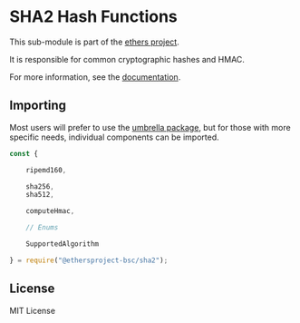 SHA2 Hash Functions
===================

This sub-module is part of the [ethers project](https://github.com/ethers-io/ethers.js).

It is responsible for common cryptographic hashes and HMAC.

For more information, see the [documentation](https://docs.ethers.io/v5/api/utils/hashing/).


Importing
---------

Most users will prefer to use the [umbrella package](https://www.npmjs.com/package/ethers),
but for those with more specific needs, individual components can be imported.

```javascript
const {

    ripemd160,

    sha256,
    sha512,

    computeHmac,

    // Enums

    SupportedAlgorithm

} = require("@ethersproject-bsc/sha2");
```


License
-------

MIT License
